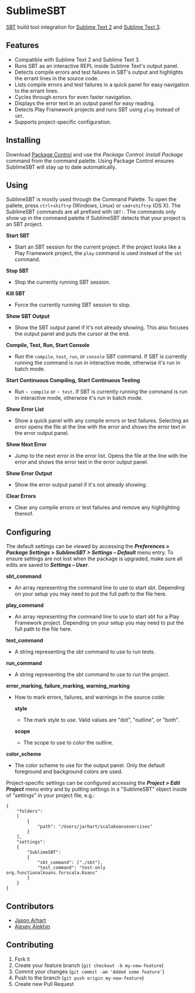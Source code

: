 SublimeSBT
==========
[SBT](http://www.scala-sbt.org/) build tool integration for
[Sublime Text 2](http://sublimetext.com/2) and
[Sublime Text 3](http://sublimetext.com/3).

Features
--------
  - Compatible with Sublime Text 2 and Sublime Text 3.
  - Runs SBT as an interactive REPL inside Sublime Text's output panel.
  - Detects compile errors and test failures in SBT's output and highlights the
    errant lines in the source code.
  - Lists compile errors and test failures in a quick panel for easy navigation
    to the errant lines.
  - Cycles through errors for even faster navigation.
  - Displays the error text in an output panel for easy reading.
  - Detects Play Framework projects and runs SBT using `play` instead of `sbt`.
  - Supports project-specific configuration.

Installing
----------
Download [Package Control](http://wbond.net/sublime_packages/package_control)
and use the *Package Control: Install Package* command from the command palette.
Using Package Control ensures SublimeSBT will stay up to date automatically.

Using
-----
SublimeSBT is mostly used through the Command Palette. To open the pallete,
press `ctrl+shift+p` (Windows, Linux) or `cmd+shift+p` (OS X). The SublimeSBT
commands are all prefixed with `SBT:`. The commands only show up in the command
palette if SublimeSBT detects that your project is an SBT project.

**Start SBT**

  - Start an SBT session for the current project. If the project looks like a
    Play Framework project, the `play` command is used instead of the `sbt`
    command.

**Stop SBT**

  - Stop the currently running SBT session.

**Kill SBT**

  - Force the currently running SBT session to stop.

**Show SBT Output**

  - Show the SBT output panel if it's not already showing. This also focuses
    the output panel and puts the cursor at the end.

**Compile, Test, Run, Start Console**

  - Run the `compile`, `test`, `run`, or `console` SBT command. If SBT is
    currently running the command is run in interactive mode, otherwise it's
    run in batch mode.

**Start Continuous Compiling, Start Continuous Testing**

  - Run `~ compile` or `~ test`. If SBT is currently running the command is run
    in interactive mode, otherwise it's run in batch mode.

**Show Error List**

  - Show a quick panel with any compile errors or test failures. Selecting an
    error opens the file at the line with the error and shows the error text in
    the error output panel.

**Show Next Error**

  - Jump to the next error in the error list. Opens the file at the line with
    the error and shows the error text in the error output panel.

**Show Error Output**

  - Show the error output panel if it's not already showing.

**Clear Errors**

  - Clear any compile errors or test failures and remove any highlighting
    thereof.

Configuring
-----------
The default settings can be viewed by accessing the ***Preferences >
Package Settings > SublimeSBT > Settings – Default*** menu entry. To ensure
settings are not lost when the package is upgraded, make sure all edits are
saved to ***Settings – User***.

**sbt_command**

  - An array representing the command line to use to start sbt. Depending on
    your setup you may need to put the full path to the file here.

**play_command**

  - An array representing the command line to use to start sbt for a Play
    Framework project. Depending on your setup you may need to put the full
    path to the file here.

**test_command**

  - A string representing the sbt command to use to run tests.

**run_command**

  - A string representing the sbt command to use to run the project.

**error\_marking, failure\_marking, warning\_marking**

  - How to mark errors, failures, and warnings in the source code:

    **style**

      - The mark style to use. Valid values are "dot", "outline", or "both".

    **scope**

      - The scope to use to color the outline.

**color_scheme**

  - The color scheme to use for the output panel. Only the default foreground
    and background colors are used.

Project-specific settings can be configured accessing the ***Project > Edit
Project*** menu entry and by putting settings in a "SublimeSBT" object inside
of "settings" in your project file, e.g.:

    {
        "folders":
        [
            {
                "path": "/Users/jarhart/scalakoansexercises"
            }
        ],
        "settings":
        {
            "SublimeSBT":
            {
                "sbt_command": ["./sbt"],
                "test_command": "test-only org.functionalkoans.forscala.Koans"
            }
        }
    }

Contributors
------------
  - [Jason Arhart](https://github.com/jarhart)
  - [Alexey Alekhin](https://github.com/laughedelic)

Contributing
------------

1. Fork it
2. Create your feature branch (`git checkout -b my-new-feature`)
3. Commit your changes (`git commit -am 'Added some feature'`)
4. Push to the branch (`git push origin my-new-feature`)
5. Create new Pull Request
